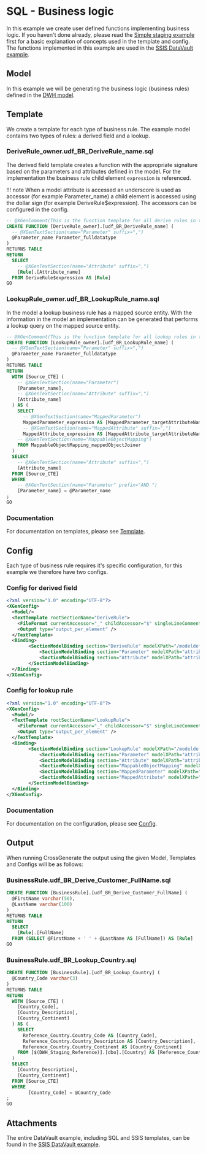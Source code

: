 # SQL - Business logic

In this example we create user defined functions implementing business logic. If you haven't done already, please read the [Simple staging example](../Simple_staging) first for a basic explanation of concepts used in the template and config. The functions implemented in this example are used in the [SSIS DataVault example](../../Microsoft_SSIS/DataVault).

## Model
In this example we will be generating the business logic (business rules) defined in the [DWH model](../../Model/DWH_model).

## Template
We create a template for each type of business rule. The example model contains two types of rules: a derived field and a lookup.

### DeriveRule_owner.udf_BR_DeriveRule_name.sql
The derived field template creates a function with the appropriate signature based on the parameters and attributes defined in the model. For the implementation the business rule child element `expression` is referenced. 

!!! note
      When a model attribute is accessed an underscore is used as accessor (for example Parameter_name) a child element is accessed using the dollar sign (for example DeriveRule$expression). The accessors can be configured in the config.

``` sql
-- @XGenComment(This is the function template for all derive rules in the DWH)
CREATE FUNCTION [DeriveRule_owner].[udf_BR_DeriveRule_name] (
  -- @XGenTextSection(name="Parameter" suffix=",")
  @Parameter_name Parameter_fulldatatype
)
RETURNS TABLE
RETURN
  SELECT
    -- @XGenTextSection(name="Attribute" suffix=",")
    [Rule].[Attribute_name]
  FROM DeriveRule$expression AS [Rule]
GO
```

### LookupRule_owner.udf_BR_LookupRule_name.sql
In the model a lookup business rule has a mapped source entity. With the information in the model an implementation can be generated that performs a lookup query on the mapped source entity.

```sql
-- @XGenComment(This is the function template for all lookup rules in the DWH)
CREATE FUNCTION [LookupRule_owner].[udf_BR_LookupRule_name] (
  -- @XGenTextSection(name="Parameter" suffix=",")
  @Parameter_name Parameter_fulldatatype
)
RETURNS TABLE
RETURN
  WITH [Source_CTE] (
    -- @XGenTextSection(name="Parameter")
    [Parameter_name],
    -- @XGenTextSection(name="Attribute" suffix=",")
    [Attribute_name]
  ) AS (
    SELECT
      -- @XGenTextSection(name="MappedParameter")
      MappedParameter_expression AS [MappedParameter_targetAttributeName],
      -- @XGenTextSection(name="MappedAttribute" suffix=",")
      MappedAttribute_expression AS [MappedAttribute_targetAttributeName]
    -- @XGenTextSection(name="MappableObjectMapping")
    FROM MappableObjectMapping_mappedObjectJoiner
  )
  SELECT
    -- @XGenTextSection(name="Attribute" suffix=",")
    [Attribute_name]
  FROM [Source_CTE]
  WHERE
    -- @XGenTextSection(name="Parameter" prefix="AND ")
    [Parameter_name] = @Parameter_name
;
GO
```

### Documentation
For documentation on templates, please see [Template](../../../Template).

## Config
Each type of business rule requires it's specific configuration, for this example we therefore have two configs.

### Config for derived field
``` xml
<?xml version="1.0" encoding="UTF-8"?>
<XGenConfig>
  <Model/>
  <TextTemplate rootSectionName="DeriveRule">
    <FileFormat currentAccessor="_" childAccessor="$" singleLineCommentPrefix="--" annotationPrefix="@XGen" annotationArgsPrefix="(" annotationArgsSuffix=")" />
    <Output type="output_per_element" />
  </TextTemplate>
  <Binding>
		<SectionModelBinding section="DeriveRule" modelXPath="/modeldefinition/system/mappableObjects/businessRule[@stereotype='derive']" placeholderName="DeriveRule">
			<SectionModelBinding section="Parameter" modelXPath="attributes/parameter" placeholderName="Parameter" />
			<SectionModelBinding section="Attribute" modelXPath="attributes/attribute" placeholderName="Attribute" />
		</SectionModelBinding>
  </Binding>
</XGenConfig>
```
### Config for lookup rule
``` xml
<?xml version="1.0" encoding="UTF-8"?>
<XGenConfig>
  <Model/>
  <TextTemplate rootSectionName="LookupRule">
    <FileFormat currentAccessor="_" childAccessor="$" singleLineCommentPrefix="--" annotationPrefix="@XGen" annotationArgsPrefix="(" annotationArgsSuffix=")" />
    <Output type="output_per_element" />
  </TextTemplate>
  <Binding>
		<SectionModelBinding section="LookupRule" modelXPath="/modeldefinition/system/mappableObjects/businessRule[@stereotype='lookup']" placeholderName="LookupRule">
			<SectionModelBinding section="Parameter" modelXPath="attributes/parameter" placeholderName="Parameter" />
			<SectionModelBinding section="Attribute" modelXPath="attributes/attribute" placeholderName="Attribute" />
			<SectionModelBinding section="MappableObjectMapping" modelXPath="mappableObjectMappings/mappableObjectMapping" placeholderName="MappableObjectMapping" />
			<SectionModelBinding section="MappedParameter" modelXPath="mappableObjectMappings/mappableObjectMapping/attributeMappings/attributeMapping[@targetAttributeStereotype='parameter']" placeholderName="MappedParameter" />
			<SectionModelBinding section="MappedAttribute" modelXPath="mappableObjectMappings/mappableObjectMapping/attributeMappings/attributeMapping[@targetAttributeStereotype='attribute']" placeholderName="MappedAttribute" />
		</SectionModelBinding>
  </Binding>
</XGenConfig>
```

### Documentation
For documentation on the configuration, please see [Config](../../../Config).

## Output
When running CrossGenerate the output using the given Model, Templates and Configs will be as follows:

### BusinessRule.udf_BR_Derive_Customer_FullName.sql
``` sql
CREATE FUNCTION [BusinessRule].[udf_BR_Derive_Customer_FullName] (
  @FirstName varchar(50),
  @LastName varchar(100)
)
RETURNS TABLE
RETURN
  SELECT
    [Rule].[FullName]
  FROM (SELECT @FirstName + ' ' + @LastName AS [FullName]) AS [Rule]
GO
```
### BusinessRule.udf_BR_Lookup_Country.sql
``` sql
CREATE FUNCTION [BusinessRule].[udf_BR_Lookup_Country] (
  @Country_Code varchar(3)
)
RETURNS TABLE
RETURN
  WITH [Source_CTE] (
    [Country_Code],
    [Country_Description],
    [Country_Continent]
  ) AS (
    SELECT
      Reference_Country.Country_Code AS [Country_Code],
      Reference_Country.Country_Description AS [Country_Description],
      Reference_Country.Country_Continent AS [Country_Continent]
    FROM [$(DWH_Staging_Reference)].[dbo].[Country] AS [Reference_Country]
  )
  SELECT
    [Country_Description],
    [Country_Continent]
  FROM [Source_CTE]
  WHERE
        [Country_Code] = @Country_Code
;
GO
```

## Attachments
The entire DataVault example, including SQL and SSIS templates, can be found in the [SSIS DataVault example](../Microsoft_SSIS/DataVault#attachments).